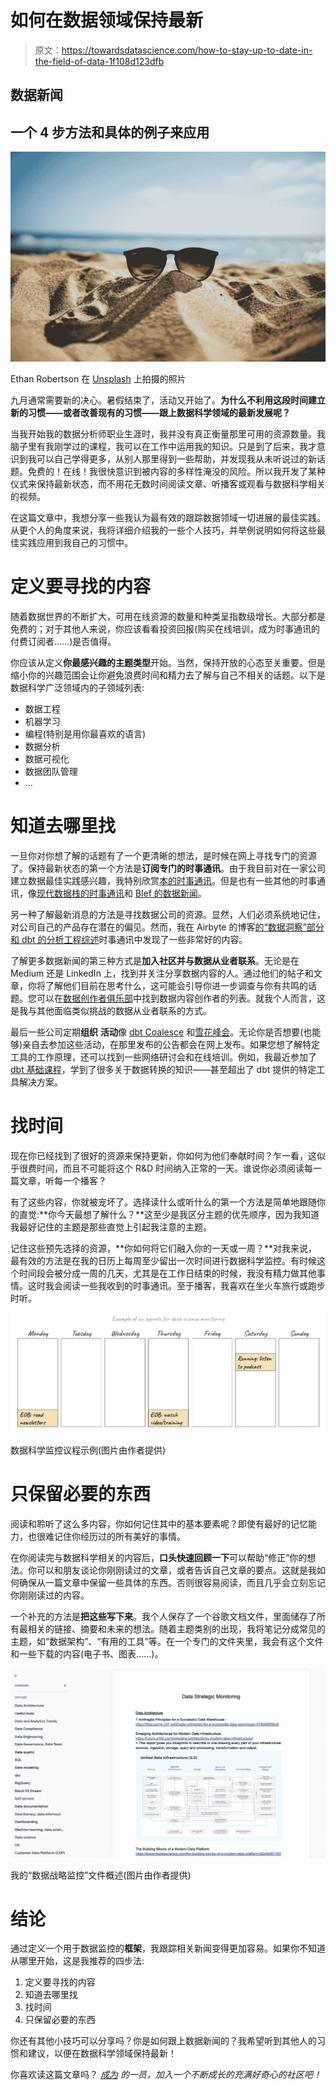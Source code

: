 # 如何在数据领域保持最新

> 原文：<https://towardsdatascience.com/how-to-stay-up-to-date-in-the-field-of-data-1f108d123dfb>

## 数据新闻

## 一个 4 步方法和具体的例子来应用

![](img/3d959b7038e067e02bdbf4f213ef41e0.png)

Ethan Robertson 在 [Unsplash](https://unsplash.com/?utm_source=unsplash&utm_medium=referral&utm_content=creditCopyText) 上拍摄的照片

九月通常需要新的决心。暑假结束了，活动又开始了。**为什么不利用这段时间建立新的习惯——或者改善现有的习惯——跟上数据科学领域的最新发展呢？**

当我开始我的数据分析师职业生涯时，我并没有真正衡量那里可用的资源数量。我脑子里有我刚学过的课程，我可以在工作中运用我的知识。只是到了后来，我才意识到我可以自己学得更多，从别人那里得到一些帮助，并发现我从未听说过的新话题。免费的！在线！我很快意识到被内容的多样性淹没的风险。所以我开发了某种仪式来保持最新状态，而不用花无数时间阅读文章、听播客或观看与数据科学相关的视频。

在这篇文章中，我想分享一些我认为最有效的跟踪数据领域一切进展的最佳实践。从更个人的角度来说，我将详细介绍我的一些个人技巧，并举例说明如何将这些最佳实践应用到我自己的习惯中。

# 定义要寻找的内容

随着数据世界的不断扩大，可用在线资源的数量和种类呈指数级增长。大部分都是免费的；对于其他人来说，你应该看看投资回报(购买在线培训，成为时事通讯的付费订阅者……)是否值得。

你应该从定义**你最感兴趣的主题类型**开始。当然，保持开放的心态至关重要。但是缩小你的兴趣范围会让你避免浪费时间和精力去了解与自己不相关的话题。以下是数据科学广泛领域内的子领域列表:

*   数据工程
*   机器学习
*   编程(特别是用你最喜欢的语言)
*   数据分析
*   数据可视化
*   数据团队管理
*   …

# 知道去哪里找

一旦你对你想了解的话题有了一个更清晰的想法，是时候在网上寻找专门的资源了。保持最新状态的第一个方法是**订阅专门的时事通讯**。由于我目前对在一家公司建立数据最佳实践感兴趣，我特别欣赏[本的时事通讯](https://benn.substack.com/)。但是也有一些其他的时事通讯，像[现代数据栈的时事通讯](https://letters.moderndatastack.xyz/)和 [Blef 的数据新闻](https://www.blef.fr/tag/datanews/)。

另一种了解最新消息的方法是寻找数据公司的资源。显然，人们必须系统地记住，对公司自己的产品存在潜在的偏见。然而，我在 Airbyte 的博客[的“数据洞察”部分和 dbt 的](https://airbyte.com/blog)[分析工程综述](https://roundup.getdbt.com/)时事通讯中发现了一些非常好的内容。

了解更多数据新闻的第三种方式是**加入社区并与数据从业者联系**。无论是在 Medium 还是 LinkedIn 上，找到并关注分享数据内容的人。通过他们的帖子和文章，你将了解他们目前在思考什么，这可能会引导你进一步调查与你有共鸣的话题。您可以在[数据创作者俱乐部](https://datacreators.club/)中找到数据内容创作者的列表。就我个人而言，这是我与其他面临类似挑战的数据从业者联系的方式。

最后一些公司定期**组织** **活动**像 [dbt Coalesce](https://coalesce.getdbt.com/) 和[雪花峰会](https://www.snowflake.com/summit/)。无论你是否想要(也能够)亲自去参加这些活动，在那里发布的公告都会在网上发布。如果您想了解特定工具的工作原理，还可以找到一些网络研讨会和在线培训。例如，我最近参加了 [dbt 基础课程](https://courses.getdbt.com/courses/take/fundamentals/lessons/30210802-welcome)，学到了很多关于数据转换的知识——甚至超出了 dbt 提供的特定工具解决方案。

# 找时间

现在你已经找到了很好的资源来保持更新，你如何为他们奉献时间？乍一看，这似乎很费时间，而且不可能将这个 R&D 时间纳入正常的一天。谁说你必须阅读每一篇文章，听每一个播客？

有了这些内容，你就被宠坏了。选择读什么或听什么的第一个方法是简单地跟随你的直觉:**你今天最想了解什么？**这至少是我区分主题的优先顺序，因为我知道我最好记住的主题是那些直觉上引起我注意的主题。

记住这些预先选择的资源，**你如何将它们融入你的一天或一周？**对我来说，最有效的方法是在我的日历上每周至少留出一次时间进行数据科学监控。有时候这个时间段会被分成一周的几天，尤其是在工作日结束的时候，我没有精力做其他事情。这时我会阅读一些我收到的时事通讯。至于播客，我喜欢在坐火车旅行或跑步时听。

![](img/5682e2e3673c48b310a0737e73481807.png)

数据科学监控议程示例(图片由作者提供)

# 只保留必要的东西

阅读和聆听了这么多内容，你如何记住其中的基本要素呢？即使有最好的记忆能力，也很难记住你经历过的所有美好的事情。

在你阅读完与数据科学相关的内容后，**口头快速回顾一下**可以帮助“修正”你的想法。你可以和朋友谈论你刚刚读过的文章，或者告诉自己文章的要点。这就是我如何确保从一篇文章中保留一些具体的东西。否则很容易阅读，而且几乎会立刻忘记你刚刚读过的内容。

一个补充的方法是**把这些写下来**。我个人保存了一个谷歌文档文件，里面储存了所有最相关的链接、摘要和未来的想法。随着主题类别的出现，我将笔记分成常见的主题，如“数据架构”、“有用的工具”等。在一个专门的文件夹里，我会有这个文件和一些下载的内容(电子书、图表……)。

![](img/cec7dd83d5f18b216b186f3298ce1fe8.png)

我的“数据战略监控”文件概述(图片由作者提供)

# 结论

通过定义一个用于数据监控的**框架**，我跟踪相关新闻变得更加容易。如果你不知道从哪里开始，这是我推荐的四步法:

1.  定义要寻找的内容
2.  知道去哪里找
3.  找时间
4.  只保留必要的东西

你还有其他小技巧可以分享吗？你是如何跟上数据新闻的？我希望听到其他人的习惯和建议，以便在数据科学领域保持最新！

你喜欢读这篇文章吗？ [*成为*](https://marie-lefevre.medium.com/membership) *的一员，加入一个不断成长的充满好奇心的社区吧！*

[](https://marie-lefevre.medium.com/membership) 